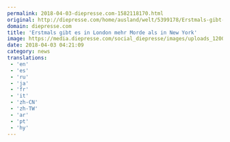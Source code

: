 ```yaml
---
permalink: 2018-04-03-diepresse.com-1582118170.html
original: http://diepresse.com/home/ausland/welt/5399178/Erstmals-gibt-es-in-London-mehr-Morde-als-in-New-York?from=rss
domain: diepresse.com
title: 'Erstmals gibt es in London mehr Morde als in New York'
image: https://media.diepresse.com/social_diepresse/images/uploads_1200/2/8/a/5399178/C13BC72B-B788-47A8-87A6-7CF62B8A9ABD_v0_h.jpg
date: 2018-04-03 04:21:09
category: news
translations: 
 - 'en'
 - 'es'
 - 'ru'
 - 'ja'
 - 'fr'
 - 'it'
 - 'zh-CN'
 - 'zh-TW'
 - 'ar'
 - 'pt'
 - 'hy'
---
```


